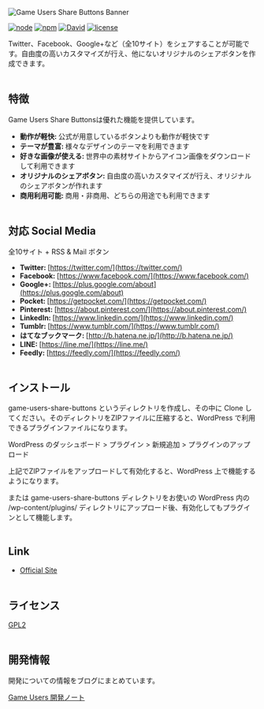 ![Game Users Share Buttons Banner](https://gameusers.org/react/img/github/banner.jpg)


[![node](https://img.shields.io/badge/node-v8.5.0-lightgrey.svg)](https://nodejs.org/ja/)
[![npm](https://img.shields.io/badge/npm-v5.0.4-blue.svg)](https://www.npmjs.com/)
[![David](https://img.shields.io/david/expressjs/express.svg)]()
[![license](https://img.shields.io/badge/license-GPL2-blue.svg)](https://www.gnu.org/licenses/old-licenses/gpl-2.0.ja.html)


Twitter、Facebook、Google+など（全10サイト）をシェアすることが可能です。自由度の高いカスタマイズが行え、他にないオリジナルのシェアボタンを作成できます。
<br /><br />


## 特徴

Game Users Share Buttonsは優れた機能を提供しています。

- <strong>動作が軽快: </strong> 公式が用意しているボタンよりも動作が軽快です
- <strong>テーマが豊富: </strong> 様々なデザインのテーマを利用できます
- <strong>好きな画像が使える: </strong> 世界中の素材サイトからアイコン画像をダウンロードして利用できます
- <strong>オリジナルのシェアボタン: </strong> 自由度の高いカスタマイズが行え、オリジナルのシェアボタンが作れます
- <strong>商用利用可能: </strong> 商用・非商用、どちらの用途でも利用できます
<br /><br />


## 対応 Social Media

全10サイト + RSS & Mail ボタン

- <strong>Twitter: </strong> [https://twitter.com/](https://twitter.com/)
- <strong>Facebook: </strong> [https://www.facebook.com/](https://www.facebook.com/)
- <strong>Google+: </strong> [https://plus.google.com/about](https://plus.google.com/about)
- <strong>Pocket: </strong> [https://getpocket.com/](https://getpocket.com/)
- <strong>Pinterest: </strong> [https://about.pinterest.com/](https://about.pinterest.com/)
- <strong>LinkedIn: </strong> [https://www.linkedin.com/](https://www.linkedin.com/)
- <strong>Tumblr: </strong> [https://www.tumblr.com/](https://www.tumblr.com/)
- <strong>はてなブックマーク: </strong> [http://b.hatena.ne.jp/](http://b.hatena.ne.jp/)
- <strong>LINE: </strong> [https://line.me/](https://line.me/)
- <strong>Feedly: </strong> [https://feedly.com/](https://feedly.com/)
<br /><br />


## インストール
game-users-share-buttons というディレクトリを作成し、その中に Clone してください。そのディレクトリをZIPファイルに圧縮すると、WordPress で利用できるプラグインファイルになります。

WordPress のダッシュボード > プラグイン > 新規追加 > プラグインのアップロード

上記でZIPファイルをアップロードして有効化すると、WordPress 上で機能するようになります。

または game-users-share-buttons ディレクトリをお使いの WordPress 内の /wp-content/plugins/ ディレクトリにアップロード後、有効化してもプラグインとして機能します。
<br /><br />


## Link

- [Official Site](https://gameusers.org/app/share-buttons)
<br /><br />


## ライセンス

[GPL2](https://www.gnu.org/licenses/old-licenses/gpl-2.0.ja.html)
<br /><br />


## 開発情報

開発についての情報をブログにまとめています。

[Game Users 開発ノート](https://gameusers.org/dev/blog/)
